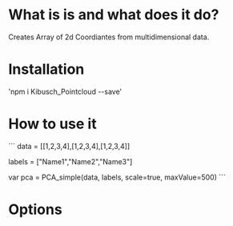 # What is is and what does it do?

Creates Array of 2d Coordiantes from multidimensional data.

# Installation

'npm i Kibusch_Pointcloud --save'

# How to use it

´´´
data = [[1,2,3,4],[1,2,3,4],[1,2,3,4]]

labels = ["Name1","Name2","Name3"]


var pca = PCA_simple(data, labels, scale=true, maxValue=500)
´´´



# Options 